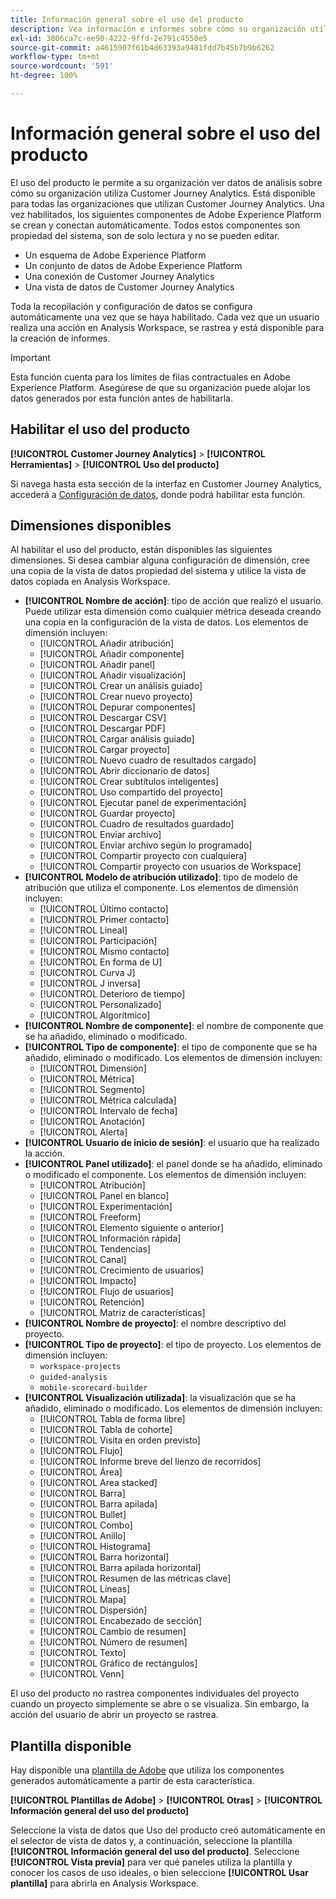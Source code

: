 ```yaml
---
title: Información general sobre el uso del producto
description: Vea información e informes sobre cómo su organización utiliza Customer Journey Analytics.
exl-id: 3806ca7c-ee90-4222-9ffd-2e791c4550e5
source-git-commit: a4615907f61b4d63393a9481fdd7b45b7b9b6262
workflow-type: tm+mt
source-wordcount: '591'
ht-degree: 100%

---
```


# Información general sobre el uso del producto

El uso del producto le permite a su organización ver datos de análisis sobre cómo su organización utiliza Customer Journey Analytics. Está disponible para todas las organizaciones que utilizan Customer Journey Analytics. Una vez habilitados, los siguientes componentes de Adobe Experience Platform se crean y conectan automáticamente. Todos estos componentes son propiedad del sistema, son de solo lectura y no se pueden editar.

* Un esquema de Adobe Experience Platform
* Un conjunto de datos de Adobe Experience Platform
* Una conexión de Customer Journey Analytics
* Una vista de datos de Customer Journey Analytics

Toda la recopilación y configuración de datos se configura automáticamente una vez que se haya habilitado. Cada vez que un usuario realiza una acción en Analysis Workspace, se rastrea y está disponible para la creación de informes.

>[!IMPORTANT]
>
>Esta función cuenta para los límites de filas contractuales en Adobe Experience Platform. Asegúrese de que su organización puede alojar los datos generados por esta función antes de habilitarla.

## Habilitar el uso del producto

**[!UICONTROL Customer Journey Analytics]** > **[!UICONTROL Herramientas]** > **[!UICONTROL Uso del producto]**

Si navega hasta esta sección de la interfaz en Customer Journey Analytics, accederá a [Configuración de datos](data-settings.md), donde podrá habilitar esta función.

## Dimensiones disponibles

Al habilitar el uso del producto, están disponibles las siguientes dimensiones. Si desea cambiar alguna configuración de dimensión, cree una copia de la vista de datos propiedad del sistema y utilice la vista de datos copiada en Analysis Workspace.

* **[!UICONTROL Nombre de acción]**: tipo de acción que realizó el usuario. Puede utilizar esta dimensión como cualquier métrica deseada creando una copia en la configuración de la vista de datos. Los elementos de dimensión incluyen:
   * [!UICONTROL Añadir atribución]
   * [!UICONTROL Añadir componente]
   * [!UICONTROL Añadir panel]
   * [!UICONTROL Añadir visualización]
   * [!UICONTROL Crear un análisis guiado]
   * [!UICONTROL Crear nuevo proyecto]
   * [!UICONTROL Depurar componentes]
   * [!UICONTROL Descargar CSV]
   * [!UICONTROL Descargar PDF]
   * [!UICONTROL Cargar análisis guiado]
   * [!UICONTROL Cargar proyecto]
   * [!UICONTROL Nuevo cuadro de resultados cargado]
   * [!UICONTROL Abrir diccionario de datos]
   * [!UICONTROL Crear subtítulos inteligentes]
   * [!UICONTROL Uso compartido del proyecto]
   * [!UICONTROL Ejecutar panel de experimentación]
   * [!UICONTROL Guardar proyecto]
   * [!UICONTROL Cuadro de resultados guardado]
   * [!UICONTROL Enviar archivo]
   * [!UICONTROL Enviar archivo según lo programado]
   * [!UICONTROL Compartir proyecto con cualquiera]
   * [!UICONTROL Compartir proyecto con usuarios de Workspace]
* **[!UICONTROL Modelo de atribución utilizado]**: tipo de modelo de atribución que utiliza el componente. Los elementos de dimensión incluyen:
   * [!UICONTROL Último contacto]
   * [!UICONTROL Primer contacto]
   * [!UICONTROL Lineal]
   * [!UICONTROL Participación]
   * [!UICONTROL Mismo contacto]
   * [!UICONTROL En forma de U]
   * [!UICONTROL Curva J]
   * [!UICONTROL J inversa]
   * [!UICONTROL Deterioro de tiempo]
   * [!UICONTROL Personalizado]
   * [!UICONTROL Algorítmico]
* **[!UICONTROL Nombre de componente]**: el nombre de componente que se ha añadido, eliminado o modificado.
* **[!UICONTROL Tipo de componente]**: el tipo de componente que se ha añadido, eliminado o modificado. Los elementos de dimensión incluyen:
   * [!UICONTROL Dimensión]
   * [!UICONTROL Métrica]
   * [!UICONTROL Segmento]
   * [!UICONTROL Métrica calculada]
   * [!UICONTROL Intervalo de fecha]
   * [!UICONTROL Anotación]
   * [!UICONTROL Alerta]
* **[!UICONTROL Usuario de inicio de sesión]**: el usuario que ha realizado la acción.
* **[!UICONTROL Panel utilizado]**: el panel donde se ha añadido, eliminado o modificado el componente. Los elementos de dimensión incluyen:
   * [!UICONTROL Atribución]
   * [!UICONTROL Panel en blanco]
   * [!UICONTROL Experimentación]
   * [!UICONTROL Freeform]
   * [!UICONTROL Elemento siguiente o anterior]
   * [!UICONTROL Información rápida]
   * [!UICONTROL Tendencias]
   * [!UICONTROL Canal]
   * [!UICONTROL Crecimiento de usuarios]
   * [!UICONTROL Impacto]
   * [!UICONTROL Flujo de usuarios]
   * [!UICONTROL Retención]
   * [!UICONTROL Matriz de características]
* **[!UICONTROL Nombre de proyecto]**: el nombre descriptivo del proyecto.
* **[!UICONTROL Tipo de proyecto]**: el tipo de proyecto. Los elementos de dimensión incluyen:
   * `workspace-projects`
   * `guided-analysis`
   * `mobile-scorecard-builder`
* **[!UICONTROL Visualización utilizada]**: la visualización que se ha añadido, eliminado o modificado. Los elementos de dimensión incluyen:
   * [!UICONTROL Tabla de forma libre]
   * [!UICONTROL Tabla de cohorte]
   * [!UICONTROL Visita en orden previsto]
   * [!UICONTROL Flujo]
   * [!UICONTROL Informe breve del lienzo de recorridos]
   * [!UICONTROL Área]
   * [!UICONTROL Area stacked]
   * [!UICONTROL Barra]
   * [!UICONTROL Barra apilada]
   * [!UICONTROL Bullet]
   * [!UICONTROL Combo]
   * [!UICONTROL Anillo]
   * [!UICONTROL Histograma]
   * [!UICONTROL Barra horizontal]
   * [!UICONTROL Barra apilada horizontal]
   * [!UICONTROL Resumen de las métricas clave]
   * [!UICONTROL Líneas]
   * [!UICONTROL Mapa]
   * [!UICONTROL Dispersión]
   * [!UICONTROL Encabezado de sección]
   * [!UICONTROL Cambio de resumen]
   * [!UICONTROL Número de resumen]
   * [!UICONTROL Texto]
   * [!UICONTROL Gráfico de rectángulos]
   * [!UICONTROL Venn]

El uso del producto no rastrea componentes individuales del proyecto cuando un proyecto simplemente se abre o se visualiza. Sin embargo, la acción del usuario de abrir un proyecto se rastrea.

## Plantilla disponible

Hay disponible una [plantilla de Adobe](/help/analysis-workspace/templates/use-templates.md) que utiliza los componentes generados automáticamente a partir de esta característica.

**[!UICONTROL Plantillas de Adobe]** > **[!UICONTROL Otras]** > **[!UICONTROL Información general del uso del producto]**

Seleccione la vista de datos que Uso del producto creó automáticamente en el selector de vista de datos y, a continuación, seleccione la plantilla **[!UICONTROL Información general del uso del producto]**. Seleccione **[!UICONTROL Vista previa]** para ver qué paneles utiliza la plantilla y conocer los casos de uso ideales, o bien seleccione **[!UICONTROL Usar plantilla]** para abrirla en Analysis Workspace.
